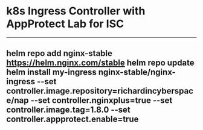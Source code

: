# k8s Ingress Controller with AppProtect Lab for ISC

---
helm repo add nginx-stable https://helm.nginx.com/stable
helm repo update
helm install my-ingress nginx-stable/nginx-ingress --set controller.image.repository=richardincyberspace/nap --set controller.nginxplus=true --set controller.image.tag=1.8.0 --set controller.appprotect.enable=true
---

